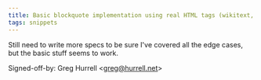 ```yaml
---
title: Basic blockquote implementation using real HTML tags (wikitext, 88da5f3)
tags: snippets
---
```


Still need to write more specs to be sure I've covered all the edge cases, but the basic stuff seems to work.

Signed-off-by: Greg Hurrell &lt;greg@hurrell.net&gt;
